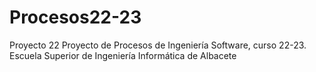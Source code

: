 # Procesos22-23
Proyecto 22
Proyecto de Procesos de Ingeniería Software, curso 22-23. Escuela Superior de Ingeniería Informática de Albacete
